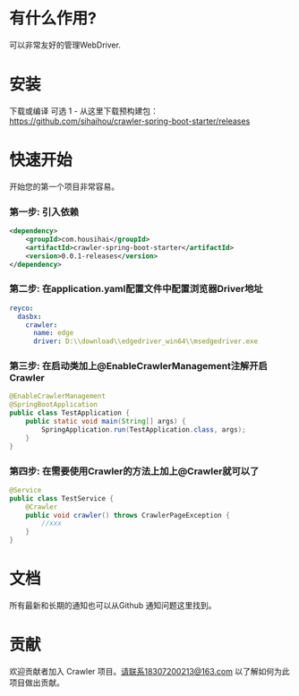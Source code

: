 # 有什么作用?
  可以非常友好的管理WebDriver.
  
# 安装
  下载或编译
  可选 1 - 从这里下载预构建包：https://github.com/sihaihou/crawler-spring-boot-starter/releases
  
# 快速开始
  开始您的第一个项目非常容易。

### 第一步: 引入依赖
      
```xml
<dependency>
    <groupId>com.housihai</groupId>
    <artifactId>crawler-spring-boot-starter</artifactId>
    <version>0.0.1-releases</version>
</dependency>
```

### 第二步: 在application.yaml配置文件中配置浏览器Driver地址
```yaml
reyco:
  dasbx:
    crawler: 
      name: edge
      driver: D:\\download\\edgedriver_win64\\msedgedriver.exe
```

### 第三步: 在启动类加上@EnableCrawlerManagement注解开启Crawler
```java
@EnableCrawlerManagement
@SpringBootApplication
public class TestApplication {
	public static void main(String[] args) {
		SpringApplication.run(TestApplication.class, args);
	}
}
```

### 第四步: 在需要使用Crawler的方法上加上@Crawler就可以了      
```java
@Service
public class TestService {
    @Crawler
    public void crawler() throws CrawlerPageException {
        //xxx
    }
}
```
# 文档
所有最新和长期的通知也可以从Github 通知问题这里找到。

# 贡献
欢迎贡献者加入 Crawler 项目。请联系18307200213@163.com 以了解如何为此项目做出贡献。



